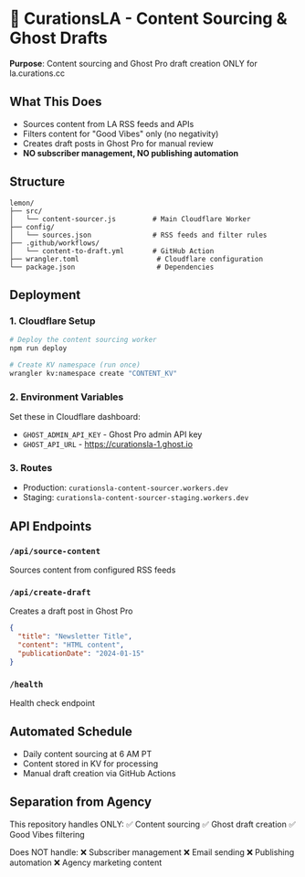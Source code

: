# 🍋 CurationsLA - Content Sourcing & Ghost Drafts

**Purpose**: Content sourcing and Ghost Pro draft creation ONLY for la.curations.cc

## What This Does
- Sources content from LA RSS feeds and APIs
- Filters content for "Good Vibes" only (no negativity)
- Creates draft posts in Ghost Pro for manual review
- **NO subscriber management, NO publishing automation**

## Structure
```
lemon/
├── src/
│   └── content-sourcer.js         # Main Cloudflare Worker
├── config/
│   └── sources.json               # RSS feeds and filter rules
├── .github/workflows/
│   └── content-to-draft.yml       # GitHub Action
├── wrangler.toml                   # Cloudflare configuration
└── package.json                    # Dependencies
```

## Deployment

### 1. Cloudflare Setup
```bash
# Deploy the content sourcing worker
npm run deploy

# Create KV namespace (run once)
wrangler kv:namespace create "CONTENT_KV"
```

### 2. Environment Variables
Set these in Cloudflare dashboard:
- `GHOST_ADMIN_API_KEY` - Ghost Pro admin API key
- `GHOST_API_URL` - https://curationsla-1.ghost.io

### 3. Routes
- Production: `curationsla-content-sourcer.workers.dev`
- Staging: `curationsla-content-sourcer-staging.workers.dev`

## API Endpoints

### `/api/source-content`
Sources content from configured RSS feeds

### `/api/create-draft`
Creates a draft post in Ghost Pro
```json
{
  "title": "Newsletter Title",
  "content": "HTML content",
  "publicationDate": "2024-01-15"
}
```

### `/health`
Health check endpoint

## Automated Schedule
- Daily content sourcing at 6 AM PT
- Content stored in KV for processing
- Manual draft creation via GitHub Actions

## Separation from Agency
This repository handles ONLY:
✅ Content sourcing
✅ Ghost draft creation
✅ Good Vibes filtering

Does NOT handle:
❌ Subscriber management
❌ Email sending
❌ Publishing automation
❌ Agency marketing content